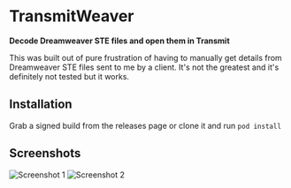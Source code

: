# TransmitWeaver
**Decode Dreamweaver STE files and open them in Transmit**

This was built out of pure frustration of having to manually get details from Dreamweaver STE files sent to me by a client. It's not the greatest and it's definitely not tested but it works.

## Installation

Grab a signed build from the releases page or clone it and run `pod install`

## Screenshots

![Screenshot 1](http://sht.tl/6Am9PB)
![Screenshot 2](http://sht.tl/Hrky2Y)
